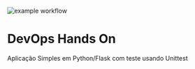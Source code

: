 ![example workflow](https://github.com/wellermiranda/labdevops-MBA-6ASOO/actions/workflows/pipeline.yml/badge.svg)

# DevOps Hands On
Aplicação Simples em Python/Flask com teste usando Unittest